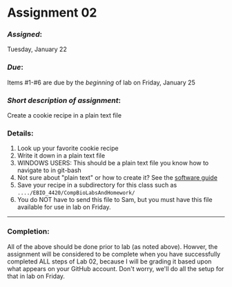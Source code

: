 # Assignment 02
### *Assigned*: 
Tuesday, January 22
### *Due*: 
Items #1-#6 are due by the *beginning* of lab on Friday, January 25

### *Short description of assignment*:
Create a cookie recipe in a plain text file

### Details:
1. Look up your favorite cookie recipe
2. Write it down in a plain text file
3. WINDOWS USERS: This should be a plain text file you know how to navigate to in git-bash
4. Not sure about "plain text" or how to create it?  See the [software guide](https://github.com/flaxmans/CompBio_on_git/blob/master/CourseDocuments/SoftwareRequirements.md)
5. Save your recipe in a subdirectory for this class such as `..../EBIO_4420/CompBioLabsAndHomework/`
6. You do NOT have to send this file to Sam, but you must have this file available for use in lab on Friday.

<hr>

### Completion:
All of the above should be done prior to lab (as noted above).  Howver, the assignment will be considered to be complete when you have successfully completed ALL steps of Lab 02, because I will be grading it based upon what appears on your GitHub account.  Don't worry, we'll do all the setup for that in lab on Friday.
